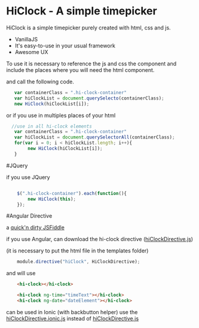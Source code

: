 # HiClock - A simple timepicker

HiClock is a simple timepicker purely created with html, css and js.

  - VanillaJS
  - It's easy-to-use in your usual framework
  - Awesome UX

To use it is necessary to reference the js and css the component and include the places where you will need the html component.

and call the following code.

```js
   var containerClass = ".hi-clock-container"
   var hiClockList = document.querySelecto(containerClass);
   new HiClock(hiClockList[i]);

```
or if you use in multiples places of your html
```js
  //use in all hi-clock elements
   var containerClass = ".hi-clock-container"
   var hiClockList = document.querySelectorAll(containerClass);
   for(var i = 0; i < hiClockList.length; i++){
        new HiClock(hiClockList[i]);
   }
```
#JQuery

if you use JQuery
```js

    $(".hi-clock-container").each(function(){
        new HiClock(this);
    });
```

#Angular Directive

a [quick'n dirty JSFiddle]

if you use Angular, can download the hi-clock directive  ([hiClockDirective.js])

(it is necessary to put the html file in the templates folder)

```js
    module.directive("hiClock", HiClockDirective);
```

and will use 

```html
    <hi-clock></hi-clock>
```

```html
    <hi-clock ng-time="timeText"></hi-clock>
    <hi-clock ng-date="dateElement"></hi-clock>
```

can be used in Ionic (with backbutton helper)
use the [hiClockDirective.ionic.js] instead of [hiClockDirective.js]





[hiClockDirective.ionic.js]:https://github.com/castrolol/HiClock/blob/master/angular/hiClockDirective.ionic.js
[hiClockDirective.js]:https://github.com/castrolol/HiClock/blob/master/angular/hiClockDirective.js
[quick'n dirty JSFiddle]:http://jsfiddle.net/Castrolol/j2ekmhsr/
